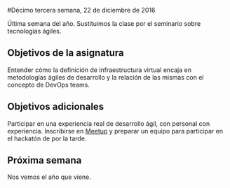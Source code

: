 #Décimo tercera semana, 22 de diciembre de 2016

Última semana del año. Sustituimos la clase por el seminario sobre
tecnologías ágiles.

## Objetivos de la asignatura

Entender cómo la definición de infraestructura virtual encaja en
metodologías ágiles de desarrollo y la relación de las mismas con el
concepto de DevOps teams.

## Objetivos adicionales

Participar en una experiencia real de desarrollo ágil, con personal
con experiencia. Inscribirse en
[Meetup](https://www.meetup.com/es-ES/Granada-Geek/events/235054689/)
y preparar un equipo para participar en el hackatón de por la tarde.

## Próxima semana

Nos vemos el año que viene. 
